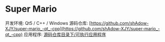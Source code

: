 # Super Mario
开发环境: Qt5 / C++ / Windows 
源码仓库: [https://github.com/shAdow-XJY/super-mario_-qt_-cpp](https://github.com/shAdow-XJY/super-mario_-qt_-cpp)
应用程序: [源码仓库目录下/可执行应用程序](https://github.com/shAdow-XJY/super-mario_-qt_-cpp/tree/master/%E6%9C%80%E7%BB%88%E8%BF%AD%E4%BB%A3/Mario%E5%8F%AF%E6%89%A7%E8%A1%8C%E5%BA%94%E7%94%A8%E7%A8%8B%E5%BA%8F)